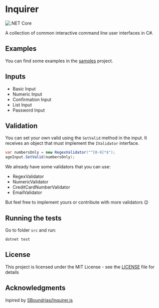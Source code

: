 # Inquirer

![.NET Core](https://github.com/afucher/Inquirer/workflows/testing/badge.svg)

A collection of common interactive command line user interfaces in C#.

## Examples  
You can find some examples in the [samples](/samples/Samples/Basic) project.

## Inputs
 - Basic Input
 - Numeric Input
 - Confirmation Input
 - List Input
 - Password Input

## Validation
You can set your own valid using the `SetValid` method in the input. It receives an object that must implement the `IValidator` interface.
```csharp
var numbersOnly = new RegexValidator("^[0-9]*$");
ageInput.SetValid(numbersOnly);
```

We already have some validators that you can use:
 - RegexValidator
 - NumericValidator  
 - CreditCardNumberValidator
 - EmailValidator

But feel free to implement yours or contribute with more validators 😉

## Running the tests  
Go to folder `src` and run:

```
dotnet test
```

## License  
This project is licensed under the MIT License - see the [LICENSE](LICENSE) file for details


## Acknowledgments  
Inpired by [SBoundrias/Inquirer.js](https://github.com/SBoudrias/Inquirer.js/)
